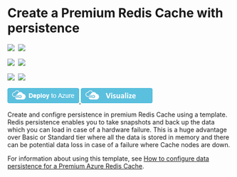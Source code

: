 # Create a Premium Redis Cache with persistence

<IMG SRC="https://azbotstorage.blob.core.windows.net/badges/201-redis-premium-persistence/PublicLastTestDate.svg" />&nbsp;
<IMG SRC="https://azbotstorage.blob.core.windows.net/badges/201-redis-premium-persistence/PublicDeployment.svg" />&nbsp;

<IMG SRC="https://azbotstorage.blob.core.windows.net/badges/201-redis-premium-persistence/FairfaxLastTestDate.svg" />&nbsp;
<IMG SRC="https://azbotstorage.blob.core.windows.net/badges/201-redis-premium-persistence/FairfaxDeployment.svg" />&nbsp;

<IMG SRC="https://azbotstorage.blob.core.windows.net/badges/201-redis-premium-persistence/BestPracticeResult.svg" />&nbsp;
<IMG SRC="https://azbotstorage.blob.core.windows.net/badges/201-redis-premium-persistence/CredScanResult.svg" />&nbsp;

<a href="https://portal.azure.com/#create/Microsoft.Template/uri/https%3A%2F%2Fraw.githubusercontent.com%2Fazure%2Fazure-quickstart-templates%2Fmaster%2F201-redis-premium-persistence%2Fazuredeploy.json" target="_blank">
    <img src="https://raw.githubusercontent.com/Azure/azure-quickstart-templates/master/1-CONTRIBUTION-GUIDE/images/deploytoazure.png"/>
</a>
<a href="http://armviz.io/#/?load=https%3A%2F%2Fraw.githubusercontent.com%2FAzure%2Fazure-quickstart-templates%2Fmaster%2F201-redis-premium-persistence%2Fazuredeploy.json" target="_blank">
    <img src="https://raw.githubusercontent.com/Azure/azure-quickstart-templates/master/1-CONTRIBUTION-GUIDE/images/visualizebutton.png"/>
</a>

Create and configre persistence in premium Redis Cache using a template. Redis persistence enables you to take snapshots and back up the data which you can load in case of a hardware failure. This is a huge advantage over Basic or Standard tier where all the data is stored in memory and there can be potential data loss in case of a failure where Cache nodes are down.

For information about using this template, see [How to configure data persistence for a Premium Azure Redis Cache](https://azure.microsoft.com/documentation/articles/cache-how-to-premium-persistence/).
